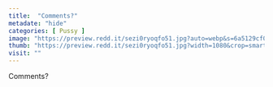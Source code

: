```yaml
---
title:  "Comments?"
metadate: "hide"
categories: [ Pussy ]
image: "https://preview.redd.it/sezi0ryoqfo51.jpg?auto=webp&s=6a5129cf0bc2f617cf371eb10f77bf6812c830d9"
thumb: "https://preview.redd.it/sezi0ryoqfo51.jpg?width=1080&crop=smart&auto=webp&s=1d85c08f9a3ca9e3305c287bc6d9424b003e0e15"
visit: ""
---
```

Comments?
